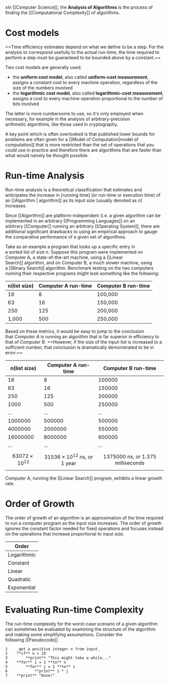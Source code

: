 xIn [[Computer Science]], the **Analysis of Algorithms** is the process of finding the [[Computational Complexity]] of algorithms.

# Cost models
==Time efficiency estimates depend on what we define to be a step. For the analysis to correspond usefully to the actual run-time, the time required to perform a step must be guaranteed to be bounded above by a constant.==

Two cost models are generally used:
-   the **uniform cost model**, also called **uniform-cost measurement**, assigns a constant cost to every machine operation, regardless of the size of the numbers involved
-   the **logarithmic cost model**, also called **logarithmic-cost measurement**, assigns a cost to every machine operation proportional to the number of bits involved

The latter is more cumbersome to use, so it's only employed when necessary, for example in the analysis of arbitrary-precision arithmetic algorithms, like those used in cryptography.

A key point which is often overlooked is that published lower bounds for problems are often given for a [[Model of Computation|model of computation]] that is more restricted than the set of operations that you could use in practice and therefore there are algorithms that are faster than what would naively be thought possible.

# Run-time Analysis
Run-time analysis is a theoretical classification that estimates and anticipates the increase in [running time] (or run-time or execution time) of an [[Algorithm | algorithm]] as its input size (usually denoted as *n*) increases.

Since [[Algorithm]] are platform-independent (i.e. a given algorithm can be implemented in an arbitrary [[Programming Languages]] on an arbitrary [[Computer]] running an arbitrary [[Operating System]], there are additional significant drawbacks to using an empirical approach to gauge the comparative performance of a given set of algorithms.

Take as an example a program that looks up a specific entry in a sorted list of size *n*. Suppose this program were implemented on Computer A, a state-of-the-art machine, using a [[Linear Search]] algorithm, and on Computer B, a much slower machine, using a [[Binary Search]] algorithm. Benchmark testing on the two computers running their respective programs might look something like the following:

|n(list size)|Computer A run-time| Computer B run-time|
|-----|---|-------|
|16   |8  |100,000|
|63   |16 |150,000|
|250  |125|200,000|
|1,000|500|250,000|

Based on these metrics, it would be easy to jump to the conclusion that *Computer A* is running an algorithm that is far superior in efficiency to that of *Computer B*. ==However, if the size of the input-list is increased to a sufficient number, that conclusion is dramatically demonstrated to be in error:==

|n(list size)  |Computer A run-time        | Computer B run-time|
|--------------|---------------------------|--------------------|
|16            |8                          |100000
|63            |16                         |150000
|250           |125                        |200000
|1000          |500                        |250000
|...           |...                        |...
|1000000       |500000                     |500000
|4000000       |2000000                    |550000
|16000000      |8000000                    |600000
|...           |...                        |...   
|$$63072×10^{12}$$|$${31536×10^{12}\text{ ns, or 1 year}}$$|$$1375000\text{ ns, or 1.375 milliseconds}$$

Computer A, running the [[Linear Search]] program, exhibits a linear growth rate.

# Order of Growth
  The order of growth of an algorithm is an approximation of the time required to run a computer program as the input size increases. The order of growth ignores the constant factor needed for fixed operations and focuses instead on the operations that increase proportional to input size.

| Order |
|---|
| Logarithmic |
| Constant |
| Linear |
| Quadratic |
| Exponential |

# Evaluating Run-time Complexity
The run-time complexity for the worst-case scenario of a given algorithm can sometimes be evaluated by examining the structure of the algorithm and making some simplifying assumptions. Consider the following [[Pseudocode]]
```
1    _get a positive integer n from input_
2    **if** n > 10
3        **print** "This might take a while..."
4    **for** i = 1 **to** n
5        **for** j = 1 **to** i
6            **print** i * j
7    **print** "Done!"
```